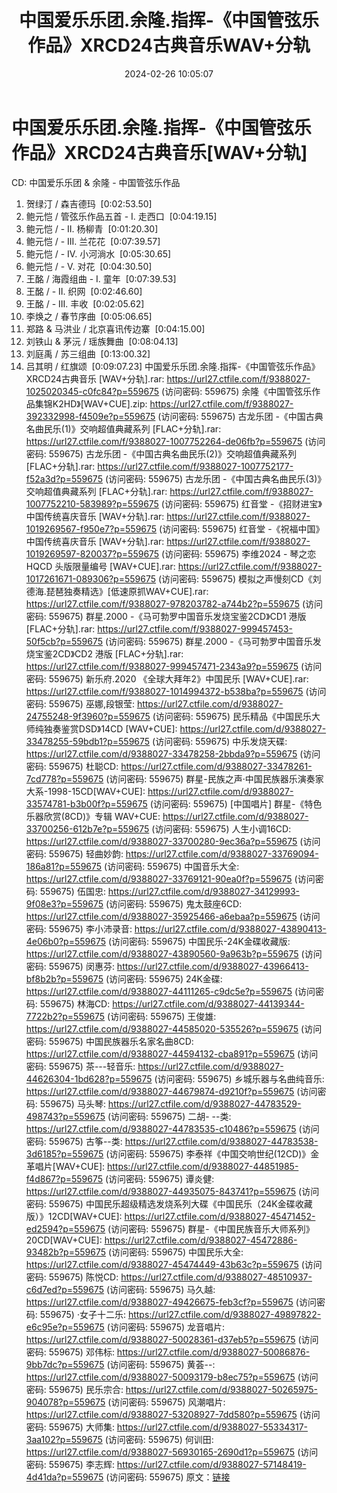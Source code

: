﻿---
title: 中国爱乐乐团.余隆.指挥-《中国管弦乐作品》XRCD24古典音乐WAV+分轨
date: 2024-02-26 10:05:07
categories: 古典音乐、新世纪、纯音雅乐
tags: 纯音雅乐
---
# 中国爱乐乐团.余隆.指挥-《中国管弦乐作品》XRCD24古典音乐[WAV+分轨]

CD: 中国爱乐乐团 & 余隆 - 中国管弦乐作品
01. 贺绿汀 /
森吉德玛  [0:02:53.50]
02. 鲍元恺 / 管弦乐作品五首 - I.
走西口  [0:04:19.15]
03. 鲍元恺 / - II.
杨柳青  [0:01:20.30]
04. 鲍元恺 / - III.
兰花花  [0:07:39.57]
05. 鲍元恺 / - IV.
小河淌水  [0:05:30.65]
06. 鲍元恺 / - V.
对花  [0:04:30.50]
07. 王酩 / 海霞组曲 - I.
童年  [0:07:39.53]
08. 王酩 / - II.
织网  [0:02:46.60]
09. 王酩 / - III.
丰收  [0:02:05.62]
10. 李焕之 /
春节序曲  [0:05:06.65]
11. 郑路 & 马洪业 /
北京喜讯传边寨  [0:04:15.00]
12. 刘铁山 & 茅沅 /
瑶族舞曲  [0:08:04.13]
13. 刘庭禹 /
苏三组曲  [0:13:00.32]
14. 吕其明 /
红旗颂  [0:09:07.23]
中国爱乐乐团.余隆.指挥-《中国管弦乐作品》XRCD24古典音乐 [WAV+分轨].rar: https://url27.ctfile.com/f/9388027-1025020345-c0fc84?p=559675
(访问密码: 559675)
余隆《中国管弦乐作品集锦K2HD》[WAV+CUE].zip: https://url27.ctfile.com/f/9388027-392332998-f4509e?p=559675
(访问密码: 559675)
古龙乐团 -《中国古典名曲民乐(1)》交响超值典藏系列 [FLAC+分轨].rar: https://url27.ctfile.com/f/9388027-1007752264-de06fb?p=559675
(访问密码: 559675)
古龙乐团 -《中国古典名曲民乐(2)》交响超值典藏系列 [FLAC+分轨].rar: https://url27.ctfile.com/f/9388027-1007752177-f52a3d?p=559675
(访问密码: 559675)
古龙乐团 -《中国古典名曲民乐(3)》交响超值典藏系列 [FLAC+分轨].rar: https://url27.ctfile.com/f/9388027-1007752210-583989?p=559675
(访问密码: 559675)
红音堂 -《招财进宝》中国传统喜庆音乐 [WAV+分轨].rar: https://url27.ctfile.com/f/9388027-1019269567-f950e7?p=559675
(访问密码: 559675)
红音堂 -《祝福中国》中国传统喜庆音乐 [WAV+分轨].rar: https://url27.ctfile.com/f/9388027-1019269597-820037?p=559675
(访问密码: 559675)
李维2024 - 琴之恋 HQCD 头版限量编号 [WAV+CUE].rar: https://url27.ctfile.com/f/9388027-1017261671-089306?p=559675
(访问密码: 559675)
模拟之声慢刻CD《刘德海.琵琶独奏精选》[低速原抓WAV+CUE].rar: https://url27.ctfile.com/f/9388027-978203782-a744b2?p=559675
(访问密码: 559675)
群星.2000 -《马可勃罗中国音乐发烧宝鉴2CD》CD1 港版 [FLAC+分轨].rar: https://url27.ctfile.com/f/9388027-999457453-50f5cb?p=559675
(访问密码: 559675)
群星.2000 -《马可勃罗中国音乐发烧宝鉴2CD》CD2 港版 [FLAC+分轨].rar: https://url27.ctfile.com/f/9388027-999457471-2343a9?p=559675
(访问密码: 559675)
新乐府.2020 《全球大拜年2》中国民乐 [WAV+CUE].rar: https://url27.ctfile.com/f/9388027-1014994372-b538ba?p=559675
(访问密码: 559675)
巫娜,段银莹: https://url27.ctfile.com/d/9388027-24755248-9f3960?p=559675
(访问密码: 559675)
民乐精品《中国民乐大师纯独奏鉴赏DSD》14CD [WAV+CUE]: https://url27.ctfile.com/d/9388027-33478255-59bdb1?p=559675
(访问密码: 559675)
中乐发烧天碟: https://url27.ctfile.com/d/9388027-33478258-2bbda9?p=559675
(访问密码: 559675)
杜聪CD: https://url27.ctfile.com/d/9388027-33478261-7cd778?p=559675
(访问密码: 559675)
群星-民族之声·中国民族器乐演奏家大系-1998-15CD[WAV+CUE]: https://url27.ctfile.com/d/9388027-33574781-b3b00f?p=559675
(访问密码: 559675)
[中国唱片] 群星-《特色乐器欣赏(8CD)》专辑 WAV+CUE: https://url27.ctfile.com/d/9388027-33700256-612b7e?p=559675
(访问密码: 559675)
人生小调16CD: https://url27.ctfile.com/d/9388027-33700280-9ec36a?p=559675
(访问密码: 559675)
轻曲妙韵: https://url27.ctfile.com/d/9388027-33769094-186a81?p=559675
(访问密码: 559675)
中国音乐大全: https://url27.ctfile.com/d/9388027-33769121-90ea0f?p=559675
(访问密码: 559675)
伍国忠: https://url27.ctfile.com/d/9388027-34129993-9f08e3?p=559675
(访问密码: 559675)
鬼太鼓座6CD: https://url27.ctfile.com/d/9388027-35925466-a6ebaa?p=559675
(访问密码: 559675)
李小沛录音: https://url27.ctfile.com/d/9388027-43890413-4e06b0?p=559675
(访问密码: 559675)
中国民乐-24K金碟收藏版: https://url27.ctfile.com/d/9388027-43890560-9a963b?p=559675
(访问密码: 559675)
闵惠芬: https://url27.ctfile.com/d/9388027-43966413-bf8b2b?p=559675
(访问密码: 559675)
24K金碟: https://url27.ctfile.com/d/9388027-44111265-c9dc5e?p=559675
(访问密码: 559675)
林海CD: https://url27.ctfile.com/d/9388027-44139344-7722b2?p=559675
(访问密码: 559675)
王俊雄: https://url27.ctfile.com/d/9388027-44585020-535526?p=559675
(访问密码: 559675)
中国民族器乐名家名曲8CD: https://url27.ctfile.com/d/9388027-44594132-cba891?p=559675
(访问密码: 559675)
茶---轻音乐: https://url27.ctfile.com/d/9388027-44626304-1bd628?p=559675
(访问密码: 559675)
乡城乐器与名曲纯音乐: https://url27.ctfile.com/d/9388027-44679874-d9210f?p=559675
(访问密码: 559675)
马头琴: https://url27.ctfile.com/d/9388027-44783529-498743?p=559675
(访问密码: 559675)
二胡- --类: https://url27.ctfile.com/d/9388027-44783535-c10486?p=559675
(访问密码: 559675)
古筝--类: https://url27.ctfile.com/d/9388027-44783538-3d6185?p=559675
(访问密码: 559675)
李泰祥《中国交响世纪(12CD)》金革唱片[WAV+CUE]: https://url27.ctfile.com/d/9388027-44851985-f4d867?p=559675
(访问密码: 559675)
谭炎健: https://url27.ctfile.com/d/9388027-44935075-843741?p=559675
(访问密码: 559675)
中国民乐超级精选发烧系列大碟《中国民乐（24K金碟收藏版）》12CD[WAV+CUE]: https://url27.ctfile.com/d/9388027-45471452-ed2594?p=559675
(访问密码: 559675)
群星-《中国民族音乐大师系列》20CD[WAV+CUE]: https://url27.ctfile.com/d/9388027-45472886-93482b?p=559675
(访问密码: 559675)
中国民乐大全: https://url27.ctfile.com/d/9388027-45474449-43b63c?p=559675
(访问密码: 559675)
陈悦CD: https://url27.ctfile.com/d/9388027-48510937-c6d7ed?p=559675
(访问密码: 559675)
马久越: https://url27.ctfile.com/d/9388027-49426675-feb3cf?p=559675
(访问密码: 559675)
·女子十二乐: https://url27.ctfile.com/d/9388027-49897822-e6c95e?p=559675
(访问密码: 559675)
龙音唱片: https://url27.ctfile.com/d/9388027-50028361-d37eb5?p=559675
(访问密码: 559675)
邓伟标: https://url27.ctfile.com/d/9388027-50086876-9bb7dc?p=559675
(访问密码: 559675)
黄荟--: https://url27.ctfile.com/d/9388027-50093179-b8ec75?p=559675
(访问密码: 559675)
民乐宗合: https://url27.ctfile.com/d/9388027-50265975-904078?p=559675
(访问密码: 559675)
风潮唱片: https://url27.ctfile.com/d/9388027-53208927-7dd580?p=559675
(访问密码: 559675)
大师集: https://url27.ctfile.com/d/9388027-55334317-3aa102?p=559675
(访问密码: 559675)
何训田: https://url27.ctfile.com/d/9388027-56930165-2690d1?p=559675
(访问密码: 559675)
李志辉: https://url27.ctfile.com/d/9388027-57148419-4d41da?p=559675
(访问密码: 559675)
原文：[链接](https://blog.sina.com.cn/s/blog_1647c7e76010314i6.html)